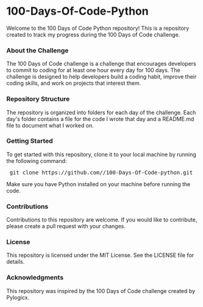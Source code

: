# 100-Days-Of-Code-Python
Welcome to the 100 Days of Code Python repository! This is a repository created to track my progress during the 100 Days of Code challenge.

### About the Challenge
The 100 Days of Code challenge is a challenge that encourages developers to commit to coding for at least one hour every day for 100 days. The challenge is designed to help developers build a coding habit, improve their coding skills, and work on projects that interest them.

### Repository Structure
The repository is organized into folders for each day of the challenge. Each day's folder contains a file for the code I wrote that day and a README.md file to document what I worked on.

### Getting Started
To get started with this repository, clone it to your local machine by running the following command:

<pre> git clone https://github.com/<your-username>/100-Days-Of-Code-python.git</pre>

Make sure you have Python installed on your machine before running the code.

### Contributions
Contributions to this repository are welcome. If you would like to contribute, please create a pull request with your changes.

### License
This repository is licensed under the MIT License. See the LICENSE file for details.

### Acknowledgments
This repository was inspired by the 100 Days of Code challenge created by Pylogicx.



